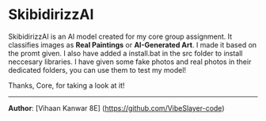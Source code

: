 # SkibidirizzAI 

SkibidirizzAI is an AI model created for my core group assignment. It classifies images as **Real Paintings** or **AI-Generated Art**. I made it based on the promt given. I also have added a install.bat in the src folder to install neccesary libraries. I have given some fake photos and real photos in their dedicated folders, you can use them to test my model!

Thanks, Core, for taking a look at it! 

---

**Author**: [Vihaan Kanwar  8E] (https://github.com/VibeSlayer-code)

